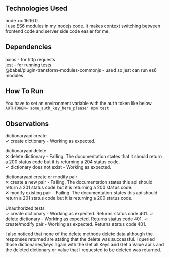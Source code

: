 ## Technologies Used

node >= 16.16.0.  
I use ES6 modules in my nodejs code. It makes context switching between frontend code and server side code easier for me.

## Dependencies
axios - for http requests    
jest - for running tests  
@babel/plugin-transform-modules-commonjs - used so jest can run es6 modules   

## How To Run
You have to set an environment variable with the auth token like below.   
```AUTHTOKEN='some_auth_key_here_please' npm test```

## Observations   
dictionaryapi create  
  ✓ create dictionary - Working as expected.  
  
dictionaryapi delete  
  ✕ delete dictionary - Failing. The documentation states that it should return a 200 status code but it is returning a 204 status code.  
  ✓ dictionary does not exist - Working as expected.  
  
dictionaryapi create or modify pair  
  ✕ create a new pair - Failing. The documentation states this api should return a 201 status code but it is returning a 200 status code.  
  ✕ modify existing pair - Failing. The documentation states this api should return a 201 status code but it is returning a 200 status code. 
  
Unauthorized tests  
  ✓ create dictionary - Working as expected. Returns status code 401. 
  ✓ delete dictionary - Working as expected. Returns status code 401. 
  ✓ create/modify pair - Working as expected. Returns status code 401. 

I also noticed that none of the delete methods delete data although the responses returned are stating that the delete was successful. I queried those dictionaries/keys again with the Get all Keys and Get a Value api's and the deleted dictionary or value that I requested to be deleted was returned.
